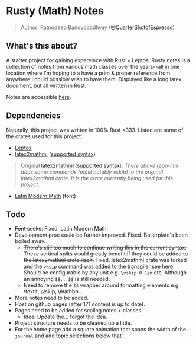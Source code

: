 # Rusty (Math) Notes
> Author: Ratnodeep Bandyopadhyay ([@QuarterShotofEspresso](https://github.com/QuarterShotofEspresso))

## What's this about?
A starter project for gaining expereince with Rust + Leptos. Rusty notes is a collection of notes from various math classes over the years--all in one location where I'm hoping to a have a prim & proper reference from anywhere I could possibly wish to have them. Displayed like a long latex document, but all written in Rust.

Notes are accessible [here](https://quartershotofespresso.github.io/rusty-math-notes/).

## Dependencies
Naturally, this project was written in 100% Rust <333. Listed are some of the crates used for this project:
- [Leptos](https://leptos.dev)
- [latex2mathml](https://github.com/QuarterShotofEspresso/latex2mathml) ([supported syntax](https://github.com/QuarterShotofEspresso/latex2mathml/blob/master/src/token.rs))
> Original [latex2mathml](https://crates.io/crates/latex2mathml) ([supported syntax](https://github.com/osanshouo/latex2mathml/blob/master/src/token.rs)). *There above repo-link adds some commands (most notably vskip) to the original latex2mathml crate. It is the crate currently being used for this project.*
- [Latin Modern Math](https://www.cdnfonts.com/latin-modern-math.font) (font)

## Todo
- ~~Font sucks.~~ Fixed: Latin Modern Math.
- ~~Development proc could be further improved.~~ Fixed. Boilerplate's been boiled away.
    - ~~There's still too much to continue writing this in the current syntax. These vertical splits would greatly benefit if they could be added to the latex2mathml crate itself.~~ Fixed. latex2mathml crate was forked and the `vksip` command was added to the transpiler see [here](https://github.com/QuarterShotofEspresso/latex2mathml). Should be configurable by any unit e.g. `\vskip 0.1em` etc. Although an annoying `$$...$$` is still needed.
    - Need to remove the `$$` wrapper around formatting elements e.g. \textit, \vskip, \mathbb...
- More notes need to be added.
- Host on github pages (after 171 content is up to date).
- Pages need to be added for scaling notes + classes.
    - Idea: Update the... forgot the idea.
- Project structure needs to be cleaned up a little.
- For the home page add a square animation that spans the width of the `journal` and add topic selections below that.